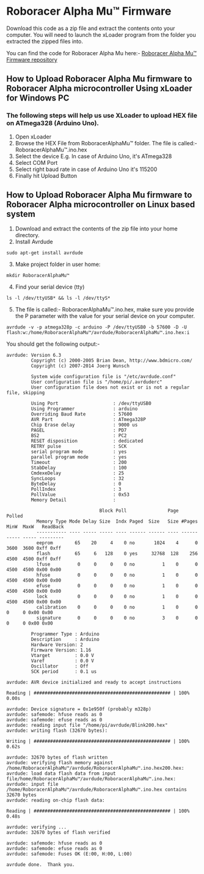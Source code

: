 # Roboracer Alpha Mu™ Firmware

Download this code as a zip file and extract the contents onto your computer. You will need to launch the xLoader program from the folder you extracted the zipped files into.

You can find the code for Roboracer Alpha Mu here:-
[Roboracer Alpha Mu™ Firmware repository](https://github.com/RoboRaceOrg/AlphaMu)


## How to Upload Roboracer Alpha Mu firmware to Roboracer Alpha microcontroller Using xLoader for Windows PC

### The following steps will help us use XLoader to upload HEX file on ATmega328 (Arduino Uno).

1. Open xLoader
1. Browse the HEX File from RoboracerAlphaMu™ folder.  The file is called:- RoboracerAlphaMu™.ino.hex
1. Select the device E.g. In case of Arduino Uno, it's ATmega328
1. Select COM Port
1. Select right baud rate in case of Arduino Uno it's 115200
1. Finally hit Upload Button



## How to Upload Roboracer Alpha Mu firmware to Roboracer Alpha microcontroller on Linux based system

1. Download and extract the contents of the zip file into your home directory.
1. Install Avrdude
 ```
sudo apt-get install avrdude
```
3. Make project folder in user home:
```
mkdir RoboracerAlphaMu™
```
4. Find your serial device (tty)
```
ls -l /dev/ttyUSB* && ls -l /dev/ttyS*
```
5. The file is called:- RoboracerAlphaMu™.ino.hex, make sure you provide the P parameter with the value for your serial device on your computer.
```
avrdude -v -p atmega328p -c arduino -P /dev/ttyUSB0 -b 57600 -D -U flash:w:/home/RoboracerAlphaMu™/avrdude/RoboracerAlphaMu™.ino.hex:i
```
You should get the following output:-
```
avrdude: Version 6.3
         Copyright (c) 2000-2005 Brian Dean, http://www.bdmicro.com/
         Copyright (c) 2007-2014 Joerg Wunsch

         System wide configuration file is "/etc/avrdude.conf"
         User configuration file is "/home/pi/.avrduderc"
         User configuration file does not exist or is not a regular file, skipping

         Using Port                    : /dev/ttyUSB0
         Using Programmer              : arduino
         Overriding Baud Rate          : 57600
         AVR Part                      : ATmega328P
         Chip Erase delay              : 9000 us
         PAGEL                         : PD7
         BS2                           : PC2
         RESET disposition             : dedicated
         RETRY pulse                   : SCK
         serial program mode           : yes
         parallel program mode         : yes
         Timeout                       : 200
         StabDelay                     : 100
         CmdexeDelay                   : 25
         SyncLoops                     : 32
         ByteDelay                     : 0
         PollIndex                     : 3
         PollValue                     : 0x53
         Memory Detail                 :

                                  Block Poll               Page                       Polled
           Memory Type Mode Delay Size  Indx Paged  Size   Size #Pages MinW  MaxW   ReadBack
           ----------- ---- ----- ----- ---- ------ ------ ---- ------ ----- ----- ---------
           eeprom        65    20     4    0 no       1024    4      0  3600  3600 0xff 0xff
           flash         65     6   128    0 yes     32768  128    256  4500  4500 0xff 0xff
           lfuse          0     0     0    0 no          1    0      0  4500  4500 0x00 0x00
           hfuse          0     0     0    0 no          1    0      0  4500  4500 0x00 0x00
           efuse          0     0     0    0 no          1    0      0  4500  4500 0x00 0x00
           lock           0     0     0    0 no          1    0      0  4500  4500 0x00 0x00
           calibration    0     0     0    0 no          1    0      0     0     0 0x00 0x00
           signature      0     0     0    0 no          3    0      0     0     0 0x00 0x00

         Programmer Type : Arduino
         Description     : Arduino
         Hardware Version: 2
         Firmware Version: 1.16
         Vtarget         : 0.0 V
         Varef           : 0.0 V
         Oscillator      : Off
         SCK period      : 0.1 us

avrdude: AVR device initialized and ready to accept instructions

Reading | ################################################## | 100% 0.00s

avrdude: Device signature = 0x1e950f (probably m328p)
avrdude: safemode: hfuse reads as 0
avrdude: safemode: efuse reads as 0
avrdude: reading input file "/home/pi/avrdude/Blink200.hex"
avrdude: writing flash (32670 bytes):

Writing | ################################################## | 100% 0.62s

avrdude: 32670 bytes of flash written
avrdude: verifying flash memory against /home/RoboracerAlphaMu™/avrdude/RoboracerAlphaMu™.ino.hex200.hex:
avrdude: load data flash data from input file/home/RoboracerAlphaMu™/avrdude/RoboracerAlphaMu™.ino.hex:
avrdude: input file /home/RoboracerAlphaMu™/avrdude/RoboracerAlphaMu™.ino.hex contains 32670 bytes
avrdude: reading on-chip flash data:

Reading | ################################################## | 100% 0.48s

avrdude: verifying ...
avrdude: 32670 bytes of flash verified

avrdude: safemode: hfuse reads as 0
avrdude: safemode: efuse reads as 0
avrdude: safemode: Fuses OK (E:00, H:00, L:00)

avrdude done.  Thank you.
```
